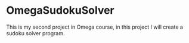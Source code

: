 # OmegaSudokuSolver
This is my second project in Omega course, in this project I will create a sudoku solver program.